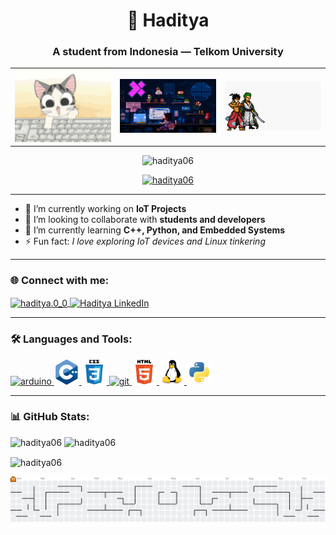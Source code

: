<h1 align="center">👋 Haditya</h1>
<h3 align="center">A student from Indonesia — Telkom University</h3>

<!-- GIF CHIBI -->
<table align="center">
  <tr>
    <td align="left">
      <img src="./kucing.gif" alt="Haditya chibi" width="220" />
    </td>
    <td align="center">
      <img src="./mario.gif" alt="Haditya chibi" width="220" />
    </td>
    <td align="right">
      <img src="./zoro-gif-2.gif" alt="Haditya chibi" width="220" />
    </td>
  </tr>
</table>

<!-- Profile Views -->
<p align="center">
  <img src="https://komarev.com/ghpvc/?username=haditya06&label=Profile%20views&color=0e75b6&style=flat" alt="haditya06" />
</p>

<!-- Trophy -->
<p align="center">
  <a href="https://github.com/ryo-ma/github-profile-trophy">
    <img src="https://github-profile-trophy.vercel.app/?username=haditya06&theme=onedark&margin-w=10&margin-h=10" alt="haditya06" />
  </a>
</p>

---

- 🔭 I’m currently working on **IoT Projects**  
- 👯 I’m looking to collaborate with **students and developers**  
- 🌱 I’m currently learning **C++, Python, and Embedded Systems**  
- ⚡ Fun fact: *I love exploring IoT devices and Linux tinkering*  

---

<h3 align="left">🌐 Connect with me:</h3>
<p align="left">
  <a href="https://instagram.com/haditya.0_0" target="blank">
    <img align="center" src="https://raw.githubusercontent.com/rahuldkjain/github-profile-readme-generator/master/src/images/icons/Social/instagram.svg" alt="haditya.0_0" height="30" width="40" />
  </a>
   <a href="https://www.linkedin.com/in/haditya" target="_blank">
    <img align="center" src="https://raw.githubusercontent.com/rahuldkjain/github-profile-readme-generator/master/src/images/icons/Social/linked-in-alt.svg" alt="Haditya LinkedIn" height="30" width="40" />
   </a>
</p>

---

<h3 align="left">🛠️ Languages and Tools:</h3>
<p align="left"> 
  <a href="https://www.arduino.cc/" target="_blank"> <img src="https://cdn.worldvectorlogo.com/logos/arduino-1.svg" alt="arduino" width="40" height="40"/> </a> 
  <a href="https://www.w3schools.com/cpp/" target="_blank"> <img src="https://raw.githubusercontent.com/devicons/devicon/master/icons/cplusplus/cplusplus-original.svg" alt="cplusplus" width="40" height="40"/> </a> 
  <a href="https://www.w3schools.com/css/" target="_blank"> <img src="https://raw.githubusercontent.com/devicons/devicon/master/icons/css3/css3-original-wordmark.svg" alt="css3" width="40" height="40"/> </a> 
  <a href="https://git-scm.com/" target="_blank"> <img src="https://www.vectorlogo.zone/logos/git-scm/git-scm-icon.svg" alt="git" width="40" height="40"/> </a> 
  <a href="https://www.w3.org/html/" target="_blank"> <img src="https://raw.githubusercontent.com/devicons/devicon/master/icons/html5/html5-original-wordmark.svg" alt="html5" width="40" height="40"/> </a> 
  <a href="https://www.linux.org/" target="_blank"> <img src="https://raw.githubusercontent.com/devicons/devicon/master/icons/linux/linux-original.svg" alt="linux" width="40" height="40"/> </a> 
  <a href="https://www.python.org" target="_blank"> <img src="https://raw.githubusercontent.com/devicons/devicon/master/icons/python/python-original.svg" alt="python" width="40" height="40"/> </a> 
</p>

---

<h3 align="left">📊 GitHub Stats:</h3>
<p>
  <img align="left" src="https://github-readme-stats.vercel.app/api/top-langs?username=haditya06&show_icons=true&locale=en&layout=compact&theme=tokyonight" alt="haditya06" />
</p>

<p>&nbsp;<img align="buttom" src="https://github-readme-stats.vercel.app/api?username=haditya06&show_icons=true&locale=en&theme=tokyonight" alt="haditya06" /></p>

<p><img align="center" src="https://github-readme-streak-stats.herokuapp.com/?user=haditya06&theme=tokyonight" alt="haditya06" /></p>


<picture>
  <source media="(prefers-color-scheme: dark)" srcset="https://raw.githubusercontent.com/haditya06/haditya06/output/pacman-contribution-graph-dark.svg">
  <source media="(prefers-color-scheme: light)" srcset="https://raw.githubusercontent.com/haditya06/haditya06/output/pacman-contribution-graph.svg">
  <img alt="pacman contribution graph" src="https://raw.githubusercontent.com/haditya06/haditya06/output/pacman-contribution-graph.svg">
</picture>

###

